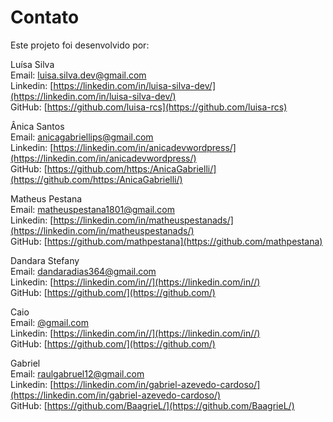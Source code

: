 # Contato

Este projeto foi desenvolvido por:

<span class="integrante">Luísa Silva</span>  
Email: [luisa.silva.dev@gmail.com](mailto:luisa.silva.dev@gmail.com)  
Linkedin: [https://linkedin.com/in/luisa-silva-dev/](https://linkedin.com/in/luisa-silva-dev/)  
GitHub: [https://github.com/luisa-rcs](https://github.com/luisa-rcs) 

<span class="integrante">Ânica Santos</span>  
Email: [anicagabriellips@gmail.com](mailto:anicagabriellips@gmail.com)  
Linkedin: [https://linkedin.com/in/anicadevwordpress/](https://linkedin.com/in/anicadevwordpress/)  
GitHub: [https://github.com/https:/AnicaGabrielli/](https://github.com/https:/AnicaGabrielli/) 

<span class="integrante">Matheus Pestana</span>  
Email: [matheuspestana1801@gmail.com](mailto:matheuspestana1801@gmail.com)  
Linkedin: [https://linkedin.com/in/matheuspestanads/](https://linkedin.com/in/matheuspestanads/)  
GitHub: [https://github.com/mathpestana](https://github.com/mathpestana)

<span class="integrante">Dandara Stefany</span>  
Email: [dandaradias364@gmail.com](mailto:dandaradias364@gmail.com)  
Linkedin: [https://linkedin.com/in//](https://linkedin.com/in//)  
GitHub: [https://github.com/](https://github.com/)

<span class="integrante">Caio</span>  
Email: [@gmail.com](mailto:@gmail.com)  
Linkedin: [https://linkedin.com/in//](https://linkedin.com/in//)  
GitHub: [https://github.com/](https://github.com/)

<span class="integrante">Gabriel</span>  
Email: [raulgabruel12@gmail.com](mailto:raulgabruel12@gmail.com)  
Linkedin: [https://linkedin.com/in/gabriel-azevedo-cardoso/](https://linkedin.com/in/gabriel-azevedo-cardoso/)  
GitHub: [https://github.com/BaagrieL/](https://github.com/BaagrieL/)

